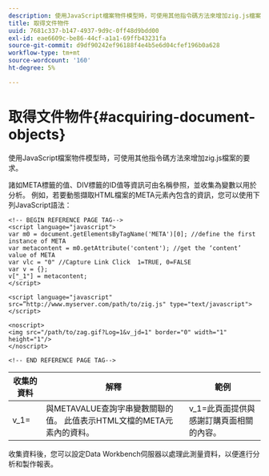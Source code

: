```yaml
---
description: 使用JavaScript檔案物件模型時，可使用其他指令碼方法來增加zig.js檔案的要求。
title: 取得文件物件
uuid: 7681c337-b147-4937-9d9c-0ff48d9bdd00
exl-id: eae6609c-be86-44cf-a1a1-69ffb43231fa
source-git-commit: d9df90242ef96188f4e4b5e6d04cfef196b0a628
workflow-type: tm+mt
source-wordcount: '160'
ht-degree: 5%

---
```


# 取得文件物件{#acquiring-document-objects}

使用JavaScript檔案物件模型時，可使用其他指令碼方法來增加zig.js檔案的要求。

諸如META標籤的值、DIV標籤的ID值等資訊可由名稱參照，並收集為變數以用於分析。 例如，若要動態擷取HTML檔案的META元素內包含的資訊，您可以使用下列JavaScript語法：

```
<!-- BEGIN REFERENCE PAGE TAG--> 
<script language="javascript"> 
var m0 = document.getElementsByTagName('META')[0]; //define the first instance of META 
var metacontent = m0.getAttribute('content'); //get the ‘content’ value of META 
var vlc = "0" //Capture Link Click  1=TRUE, 0=FALSE 
var v = {}; 
v["_1"] = metacontent; 
</script> 
 
<script language="javascript" src=”http://www.myserver.com/path/to/zig.js" type="text/javascript"></script> 
 
<noscript> 
<img src="/path/to/zag.gif?Log=1&v_jd=1" border="0" width="1" height="1"/> 
</noscript> 
 
<!-- END REFERENCE PAGE TAG-->
```

| 收集的資料 | 解釋 | 範例 |
|---|---|---|
| v_1= | 與METAVALUE查詢字串變數關聯的值。 此值表示HTML文檔的META元素內的資料。 | v_1=此頁面提供與感謝訂購頁面相關的內容。 |

收集資料後，您可以設定Data Workbench伺服器以處理此測量資料，以便進行分析和製作報表。
